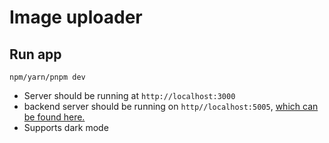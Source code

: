 # Image uploader

## Run app

```shell
npm/yarn/pnpm dev
```

- Server should be running at `http://localhost:3000`
- backend server should be running on `http//localhost:5005`, [which can be found here.](https://github.com/phacic/gecko-images-backend)
- Supports dark mode